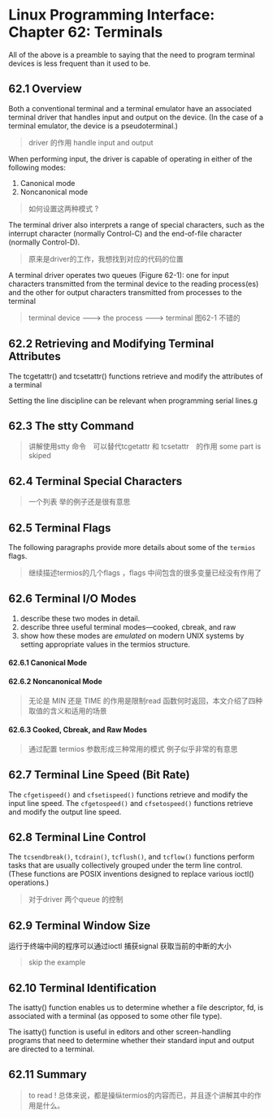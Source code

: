 # Linux Programming Interface: Chapter 62: Terminals

All of the above is a preamble to saying that the need to program terminal devices is less frequent than it used to be.

## 62.1 Overview
Both a conventional terminal and a terminal emulator have an associated terminal
driver that handles input and output on the device.
 (In the case of a terminal emulator, the device is a pseudoterminal.)
> driver 的作用 handle input and output

When performing input, the driver is capable of operating in either of the following modes:
1. Canonical mode
2. Noncanonical mode
> 如何设置这两种模式 ?

The terminal driver also interprets a range of special characters, such as the
interrupt character (normally Control-C) and the end-of-file character (normally
Control-D).
> 原来是driver的工作，我想找到对应的代码的位置

A terminal driver operates two queues (Figure 62-1): one for input characters
transmitted from the terminal device to the reading process(es) and the other for
output characters transmitted from processes to the terminal
> terminal device ---> the process ---> terminal
> 图62-1 不错的

## 62.2 Retrieving and Modifying Terminal Attributes
The tcgetattr() and tcsetattr() functions retrieve and modify the attributes of a terminal

Setting the line discipline can be relevant when programming serial lines.g

## 62.3 The stty Command
> 讲解使用stty 命令　可以替代tcgetattr 和 tcsetattr　的作用
> some part is skiped


## 62.4 Terminal Special Characters
> 一个列表
> 举的例子还是很有意思

## 62.5 Terminal Flags
The following paragraphs provide more details about some of the `termios` flags.
> 继续描述termios的几个flags ，flags 中间包含的很多变量已经没有作用了

## 62.6 Terminal I/O Modes
1. describe these two modes in detail.
2. describe three useful terminal modes—cooked, cbreak, and raw
3. show how these modes are *emulated* on modern UNIX systems by setting appropriate values in the termios structure.

#### 62.6.1 Canonical Mode

#### 62.6.2 Noncanonical Mode
> 无论是 MIN 还是 TIME 的作用是限制read 函数何时返回，本文介绍了四种取值的含义和适用的场景

#### 62.6.3 Cooked, Cbreak, and Raw Modes
> 通过配置 termios 参数形成三种常用的模式
> 例子似乎非常的有意思

## 62.7 Terminal Line Speed (Bit Rate)
The `cfgetispeed()` and `cfsetispeed()` functions retrieve and
modify the input line speed. The `cfgetospeed()` and `cfsetospeed()` functions retrieve and modify the output line speed.

## 62.8 Terminal Line Control
The `tcsendbreak()`, `tcdrain()`, `tcflush()`, and `tcflow()` functions perform tasks that are
usually collectively grouped under the term line control. (These functions are POSIX
inventions designed to replace various ioctl() operations.)
> 对于driver 两个queue 的控制

## 62.9 Terminal Window Size
运行于终端中间的程序可以通过ioctl 捕获signal 获取当前的中断的大小
> skip the example

## 62.10 Terminal Identification
The isatty() function enables us to determine whether a file descriptor, fd, is
associated with a terminal (as opposed to some other file type).

The isatty() function is useful in editors and other screen-handling programs that
need to determine whether their standard input and output are directed to a terminal.

## 62.11 Summary
> to read !
> 总体来说，都是操纵termios的内容而已，并且逐个讲解其中的作用是什么。

